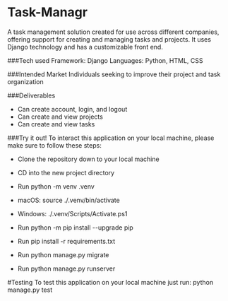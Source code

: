 # Task-Managr

A task management solution created for use across different companies, offering support for creating and managing tasks and projects. It uses Django technology and has a customizable front end.

###Tech used
Framework: Django
Languages: Python, HTML, CSS

###Intended Market
Individuals seeking to improve their project and task organization

###Deliverables
- Can create account, login, and logout
- Can create and view projects
- Can create and view tasks


###Try it out!
To interact this application on your local machine, please make sure to follow these steps:

- Clone the repository down to your local machine
- CD into the new project directory
- Run python -m venv .venv

- macOS: source ./.venv/bin/activate   
- Windows: ./.venv/Scripts/Activate.ps1

- Run python -m pip install --upgrade pip

- Run pip install -r requirements.txt

- Run python manage.py migrate

- Run python manage.py runserver


#Testing
To test this application on your local machine just run: python manage.py test

